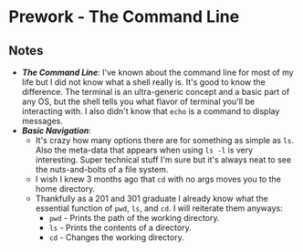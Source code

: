# Prework - The Command Line

## Notes

- ***The Command Line***: I've known about the command line for most of my life but I did not know what a shell really is. It's good to know the difference. The terminal is an ultra-generic concept and a basic part of any OS, but the shell tells you what flavor of terminal you'll be interacting with. I also didn't know that `echo` is a command to display messages.
- ***Basic Navigation***:
  - It's crazy how many options there are for something as simple as `ls`. Also the meta-data that appears when using `ls -l` is very interesting. Super technical stuff I'm sure but it's always neat to see the nuts-and-bolts of a file system.
  - I wish I knew 3 months ago that `cd` with no args moves you to the home directory.
  - Thankfully as a 201 and 301 graduate I already know what the essential function of `pwd`, `ls`, and `cd`. I will reiterate them anyways:
    - `pwd` - Prints the path of the working directory.
    - `ls` - Prints the contents of a directory.
    - `cd` - Changes the working directory.
